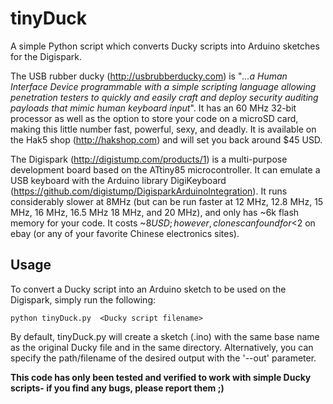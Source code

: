 # tinyDuck
A simple Python script which converts Ducky scripts into Arduino sketches for the Digispark. 

The USB rubber ducky (http://usbrubberducky.com) is "*...a Human Interface Device programmable with a simple scripting language allowing penetration testers to quickly and easily craft and deploy security auditing payloads that mimic human keyboard input*". It has an 60 MHz 32-bit  processor as well as the option to store your code on a microSD card, making this little number fast, powerful, sexy, and deadly. It is available on the Hak5 shop (http://hakshop.com)  and will set you back around $45 USD. 

The Digispark (http://digistump.com/products/1) is a multi-purpose development board based on the ATtiny85 microcontroller. It can emulate a USB keyboard with the  Arduino library DigiKeyboard (https://github.com/digistump/DigisparkArduinoIntegration). It runs considerably slower at 8MHz (but can be run faster at 12 MHz, 12.8 MHz, 15 MHz, 16 MHz, 16.5 MHz 18 MHz, and 20 MHz), and only has ~6k flash memory for your code. It costs ~$8 USD; however, clones can found for <$2 on ebay (or any of your favorite Chinese electronics sites).

## Usage
To convert a Ducky script into an Arduino sketch to be used on the Digispark, simply run the following:
```
python tinyDuck.py  <Ducky script filename>
```
By default, tinyDuck.py will create a sketch (.ino) with the same base name as the original Ducky file and in the same directory. Alternatively, you can specify the path/filename of the desired output with the '--out' parameter.

**This code has only been tested and verified to work with simple Ducky scripts- if you find any bugs, please report them ;)**


